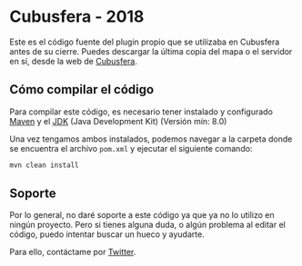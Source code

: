 # Cubusfera - 2018
Este es el código fuente del plugin propio que se utilizaba en Cubusfera antes de su cierre. Puedes descargar la última copia del mapa o el servidor en sí, desde la web de [Cubusfera](https://cubusfera.com).

## Cómo compilar el código


Para compilar este código, es necesario tener instalado y configurado [Maven](https://maven.apache.org/download.cgi) y el [JDK](https://www.oracle.com/technetwork/java/javase/downloads/jdk8-downloads-2133151.html) (Java Development Kit) (Versión mín: 8.0)

Una vez tengamos ambos instalados, podemos navegar a la carpeta donde se encuentra el archivo `pom.xml` y ejecutar el siguiente comando:
```bash
mvn clean install
```

## Soporte


Por lo general, no daré soporte a este código ya que ya no lo utilizo en ningún proyecto. Pero si tienes alguna duda, o algún problema al editar el código, puedo intentar buscar un hueco y ayudarte. 

Para ello, contáctame por [Twitter](https://twitter.com/JotaDev_).
